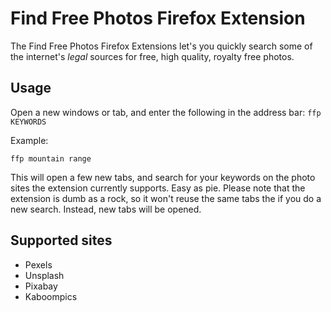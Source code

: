 # Find Free Photos Firefox Extension

The Find Free Photos Firefox Extensions let's you quickly search some of the internet's _legal_ sources for free, high quality, royalty free photos.

## Usage

Open a new windows or tab, and enter the following in the address bar: `ffp KEYWORDS`

Example:

`ffp mountain range`

This will open a few new tabs, and search for your keywords on the photo sites the extension currently supports. Easy as pie. Please note that the extension is dumb as a rock, so it won't reuse the same tabs the if you do a new search. Instead, new tabs will be opened.

## Supported sites

* Pexels
* Unsplash
* Pixabay
* Kaboompics

